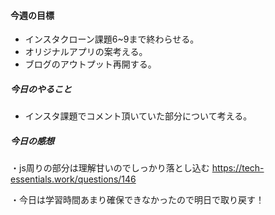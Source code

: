 #### 今週の目標
* インスタクローン課題6~9まで終わらせる。
* オリジナルアプリの案考える。
* ブログのアウトプット再開する。

##### 今日のやること
* インスタ課題でコメント頂いていた部分について考える。

##### 今日の感想
・js周りの部分は理解甘いのでしっかり落とし込む
https://tech-essentials.work/questions/146

・今日は学習時間あまり確保できなかったので明日で取り戻す！